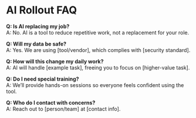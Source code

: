 # AI Rollout FAQ  

**Q: Is AI replacing my job?**  
A: No. AI is a tool to reduce repetitive work, not a replacement for your role.  

**Q: Will my data be safe?**  
A: Yes. We are using [tool/vendor], which complies with [security standard].  

**Q: How will this change my daily work?**  
A: AI will handle [example task], freeing you to focus on [higher-value task].  

**Q: Do I need special training?**  
A: We’ll provide hands-on sessions so everyone feels confident using the tool.  

**Q: Who do I contact with concerns?**  
A: Reach out to [person/team] at [contact info].  
